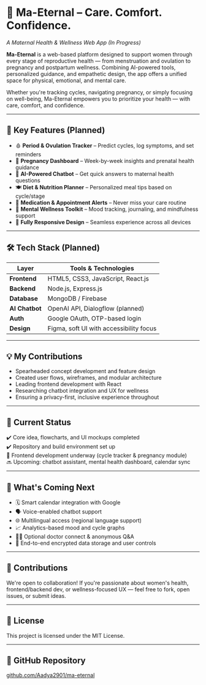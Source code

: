 # 🌸 Ma-Eternal – Care. Comfort. Confidence.  
*A Maternal Health & Wellness Web App (In Progress)*

**Ma-Eternal** is a web-based platform designed to support women through every stage of reproductive health — from menstruation and ovulation to pregnancy and postpartum wellness. Combining AI-powered tools, personalized guidance, and empathetic design, the app offers a unified space for physical, emotional, and mental care.

Whether you're tracking cycles, navigating pregnancy, or simply focusing on well-being, Ma-Eternal empowers you to prioritize your health — with care, comfort, and confidence.

---

## 🌿 Key Features (Planned)

- 🩸 **Period & Ovulation Tracker** – Predict cycles, log symptoms, and set reminders  
- 🤰 **Pregnancy Dashboard** – Week-by-week insights and prenatal health guidance  
- 💬 **AI-Powered Chatbot** – Get quick answers to maternal health questions  
- 🍽️ **Diet & Nutrition Planner** – Personalized meal tips based on cycle/stage  
- 💊 **Medication & Appointment Alerts** – Never miss your care routine  
- 🧘 **Mental Wellness Toolkit** – Mood tracking, journaling, and mindfulness support  
- 📱 **Fully Responsive Design** – Seamless experience across all devices  

---

## 🛠️ Tech Stack (Planned)

| Layer         | Tools & Technologies                    |
|---------------|------------------------------------------|
| **Frontend**  | HTML5, CSS3, JavaScript, React.js        |
| **Backend**   | Node.js, Express.js                      |
| **Database**  | MongoDB / Firebase                       |
| **AI Chatbot**| OpenAI API, Dialogflow (planned)         |
| **Auth**      | Google OAuth, OTP-based login            |
| **Design**    | Figma, soft UI with accessibility focus  |

---

## 💡 My Contributions

- Spearheaded concept development and feature design  
- Created user flows, wireframes, and modular architecture  
- Leading frontend development with React  
- Researching chatbot integration and UX for wellness  
- Ensuring a privacy-first, inclusive experience throughout

---

## 🌟 Current Status

✔️ Core idea, flowcharts, and UI mockups completed  
✔️ Repository and build environment set up  
🚧 Frontend development underway (cycle tracker & pregnancy module)  
🔜 Upcoming: chatbot assistant, mental health dashboard, calendar sync

---

## 🔮 What's Coming Next

- 🗓️ Smart calendar integration with Google  
- 🗣️ Voice-enabled chatbot support  
- 🌐 Multilingual access (regional language support)  
- 📈 Analytics-based mood and cycle graphs  
- 👩‍⚕️ Optional doctor connect & anonymous Q&A  
- 🔐 End-to-end encrypted data storage and user controls

---

## 🤝 Contributions

We're open to collaboration! If you're passionate about women's health, frontend/backend dev, or wellness-focused UX — feel free to fork, open issues, or submit ideas.

---

## 📄 License

This project is licensed under the MIT License.

---

## 🔗 GitHub Repository

[github.com/Aadya2901/ma-eternal](https://github.com/Aadya2901/ma-eternal)
